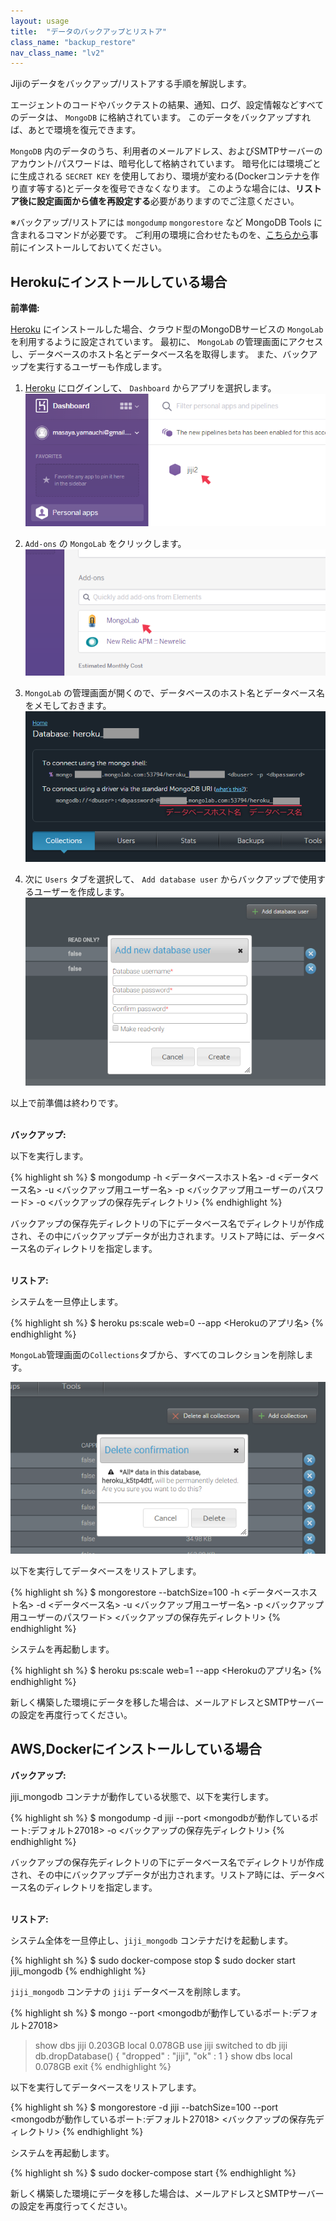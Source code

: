 ```yaml
---
layout: usage
title:  "データのバックアップとリストア"
class_name: "backup_restore"
nav_class_name: "lv2"
---
```


Jijiのデータをバックアップ/リストアする手順を解説します。

エージェントのコードやバックテストの結果、通知、ログ、設定情報などすべてのデータは、 `MongoDB` に格納されています。
このデータをバックアップすれば、あとで環境を復元できます。

`MongoDB` 内のデータのうち、利用者のメールアドレス、およびSMTPサーバーのアカウント/パスワードは、暗号化して格納されています。
暗号化には環境ごとに生成される <code>SECRET KEY</code> を使用しており、環境が変わる(Dockerコンテナを作り直す等する)とデータを復号できなくなります。
このような場合には、<b>リストア後に設定画面から値を再設定する</b>必要がありますのでご注意ください。

<div class="notice no_indent">
※バックアップ/リストアには <code>mongodump</code> <code>mongorestore</code> など MongoDB Tools に含まれるコマンドが必要です。
ご利用の環境に合わせたものを、<a href="https://docs.mongodb.org/manual/installation/" target="_blank">こちらから</a>事前にインストールしておいてください。
</div>



<h2>Herokuにインストールしている場合</h2>

<b>前準備:</b>

[Heroku](https://www.heroku.com/home) にインストールした場合、クラウド型のMongoDBサービスの `MongoLab` を利用するように設定されています。
最初に、 `MongoLab` の管理画面にアクセスし、データベースのホスト名とデータベース名を取得します。
また、バックアップを実行するユーザーも作成します。

1. [Heroku](https://id.heroku.com/login) にログインして、 `Dashboard` からアプリを選択します。
![アプリを選択](/images/usage/backup_restore/backup_restore_01.png)

2. `Add-ons` の `MongoLab` をクリックします。
![MongoLabの管理画面へ](/images/usage/backup_restore/backup_restore_02.png)

3. `MongoLab` の管理画面が開くので、データベースのホスト名とデータベース名をメモしておきます。
![MongoLabの管理画面](/images/usage/backup_restore/backup_restore_03.png)

4. 次に `Users` タブを選択して、 `Add database user` からバックアップで使用するユーザーを作成します。
![バックアップ用ユーザーの作成](/images/usage/backup_restore/backup_restore_04.png)

以上で前準備は終わりです。

<br/>
<b>バックアップ:</b>
<p>以下を実行します。</p>

{% highlight sh %}
$ mongodump -h <データベースホスト名> -d <データベース名> -u <バックアップ用ユーザー名> -p <バックアップ用ユーザーのパスワード> -o <バックアップの保存先ディレクトリ>
{% endhighlight %}

バックアップの保存先ディレクトリの下にデータベース名でディレクトリが作成され、その中にバックアップデータが出力されます。リストア時には、データベース名のディレクトリを指定します。

<br/>
<b>リストア:</b>

<p>システムを一旦停止します。</p>

{% highlight sh %}
$ heroku ps:scale web=0 --app <Herokuのアプリ名>
{% endhighlight %}

<p><code>MongoLab</code>管理画面の<code>Collections</code>タブから、すべてのコレクションを削除します。</p>

<img class="indent" title="コレクションの削除" alt="コレクションの削除"
 src="/images/usage/backup_restore/backup_restore_05.png"
/>

<p>以下を実行してデータベースをリストアします。</p>

{% highlight sh %}
$ mongorestore --batchSize=100 -h <データベースホスト名> -d <データベース名> -u <バックアップ用ユーザー名> -p <バックアップ用ユーザーのパスワード> <バックアップの保存先ディレクトリ>
{% endhighlight %}

<p>システムを再起動します。</p>

{% highlight sh %}
$ heroku ps:scale web=1 --app <Herokuのアプリ名>
{% endhighlight %}

新しく構築した環境にデータを移した場合は、メールアドレスとSMTPサーバーの設定を再度行ってください。


<h2>AWS,Dockerにインストールしている場合</h2>

<b>バックアップ:</b>
<p>jiji_mongodb コンテナが動作している状態で、以下を実行します。</p>

{% highlight sh %}
$ mongodump  -d jiji --port <mongodbが動作しているポート:デフォルト27018> -o <バックアップの保存先ディレクトリ>
{% endhighlight %}

バックアップの保存先ディレクトリの下にデータベース名でディレクトリが作成され、その中にバックアップデータが出力されます。リストア時には、データベース名のディレクトリを指定します。

<br/>
<b>リストア:</b>

<p>システム全体を一旦停止し、<code>jiji_mongodb</code> コンテナだけを起動します。</p>

{% highlight sh %}
$ sudo docker-compose stop
$ sudo docker start jiji_mongodb
{% endhighlight %}

<p><code>jiji_mongodb</code> コンテナの <code>jiji</code> データベースを削除します。</p>

{% highlight sh %}
$ mongo --port <mongodbが動作しているポート:デフォルト27018>
> show dbs
jiji   0.203GB
local  0.078GB
> use jiji
switched to db jiji
> db.dropDatabase()
{ "dropped" : "jiji", "ok" : 1 }
> show dbs
local  0.078GB
> exit
{% endhighlight %}

<p>以下を実行してデータベースをリストアします。</p>

{% highlight sh %}
$ mongorestore -d jiji --batchSize=100 --port <mongodbが動作しているポート:デフォルト27018> <バックアップの保存先ディレクトリ>
{% endhighlight %}

<p>システムを再起動します。</p>

{% highlight sh %}
$ sudo docker-compose start
{% endhighlight %}

新しく構築した環境にデータを移した場合は、メールアドレスとSMTPサーバーの設定を再度行ってください。
